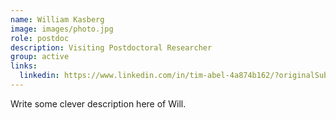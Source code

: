 ```yaml
---
name: William Kasberg
image: images/photo.jpg
role: postdoc
description: Visiting Postdoctoral Researcher
group: active
links:
  linkedin: https://www.linkedin.com/in/tim-abel-4a874b162/?originalSubdomain=de
---
```


Write some clever description here of Will.
